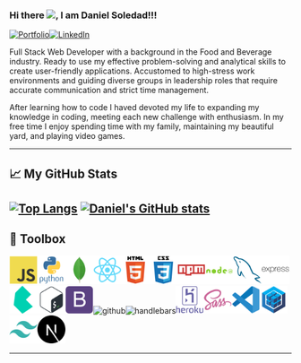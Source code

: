 ### Hi there <img src="https://raw.githubusercontent.com/MartinHeinz/MartinHeinz/master/wave.gif" width="30px">, I am Daniel Soledad!!! 
[![Portfolio](https://img.shields.io/badge/Portfolio-maroon?style=for-the-badge&logo=&logoColor=464647)](https://daniel-soledad.herokuapp.com/)[![LinkedIn](https://img.shields.io/badge/LinkedIn-0077B5?style=for-the-badge&logo=linkedin&logoColor=white)](https://www.linkedin.com/in/daniel-soledad-1834a61b3?lipi=urn%3Ali%3Apage%3Ad_flagship3_profile_view_base_contact_details%3B8jusDrCiRMyQqnN8jT%2F05Q%3D%3D)

Full Stack Web Developer with a background in the Food and Beverage industry. Ready to use my effective problem-solving and analytical skills to create user-friendly applications. Accustomed to high-stress work environments and guiding diverse groups in leadership roles that require accurate communication and strict time management.

After learning how to code I haved devoted my life to expanding my knowledge in coding, meeting each new challenge with enthusiasm. In my free time I enjoy spending time with my family, maintaining my beautiful yard, and playing video games.

--------

## &#x1f4c8; My GitHub Stats
  [![Top Langs](https://github-readme-stats.vercel.app/api/top-langs/?username=Tuzosdaniel12&layout=compact&hide=CSS,html)](https://github.com/Tuzosdaniel12/github-readme-stats)  [![Daniel's GitHub stats](https://github-readme-stats.vercel.app/api?username=tuzosdaniel12&theme=algolia)](https://github.com/anuraghazra/github-readme-stats)
--------

## 🧰 Toolbox

<img src="https://github.com/devicons/devicon/blob/master/icons/javascript/javascript-original.svg" alt="CSS Logo" width="50" height="50"/><img src="https://github.com/devicons/devicon/blob/master/icons/python/python-original-wordmark.svg" alt="python" width="50" height="50"/><img src="https://github.com/devicons/devicon/blob/master/icons/mongodb/mongodb-original.svg" alt="mongodb" width="50" height="50"/><img src="https://github.com/devicons/devicon/blob/master/icons/react/react-original.svg" alt="react" width="50" height="50"/><img src="https://github.com/devicons/devicon/blob/master/icons/html5/html5-original-wordmark.svg" alt="html5" width="50" height="50"/><img src="https://github.com/devicons/devicon/blob/master/icons/css3/css3-original-wordmark.svg" alt="CSS Logo" width="50" height="50"/><img src="https://github.com/devicons/devicon/blob/master/icons/npm/npm-original-wordmark.svg" alt="npm" width="50" height="50"/><img src="https://github.com/devicons/devicon/blob/master/icons/nodejs/nodejs-plain-wordmark.svg" alt="node" width="50" height="50"/><img src="https://github.com/devicons/devicon/blob/master/icons/mysql/mysql-plain.svg" alt="mysql" width="50" height="50"/><img src="https://github.com/devicons/devicon/blob/master/icons/express/express-original-wordmark.svg" alt="express" width="50" height="50"/><img src="https://github.com/devicons/devicon/blob/master/icons/bulma/bulma-plain.svg" alt="bulma" width="50" height="50"/><img src="https://github.com/devicons/devicon/blob/master/icons/bash/bash-original.svg" alt="bash" width="50" height="50"/><img src="https://github.com/devicons/devicon/blob/master/icons/bootstrap/bootstrap-plain.svg" alt="bootstrap" width="50" height="50"/><img src="https://iconape.com/wp-content/files/ei/11536/png/github-square.png" alt="github" width="50" height="50"/><img src="https://encrypted-tbn0.gstatic.com/images?q=tbn:ANd9GcSPXk9yRdL4JpgeWD5ebNDhzNP-mUTHLZ61z-ou0PnO1Tt62zzPo57MZ9TngnLjg68OZ0w&usqp=CAU" alt="handlebars" width="50" height="50"/><img src="https://github.com/devicons/devicon/blob/master/icons/heroku/heroku-original-wordmark.svg" alt="heroku" width="50" height="50"/><img src="https://github.com/devicons/devicon/blob/master/icons/sass/sass-original.svg" alt="sass" width="50" height="50"/><img src="https://github.com/devicons/devicon/blob/master/icons/vscode/vscode-original.svg" alt="vscode" width="50" height="50"/><img src="https://raw.githubusercontent.com/devicons/devicon/9f4f5cdb393299a81125eb5127929ea7bfe42889/icons/sequelize/sequelize-original.svg" alt="Sequelize logo" width="50" height="50"><img src="https://github.com/devicons/devicon/blob/master/icons/tailwindcss/tailwindcss-plain.svg" alt="tailwind" width="50" height="50"/><img src="https://github.com/devicons/devicon/blob/master/icons/nextjs/nextjs-original.svg" alt="next" width="50" height="50"/>

--------

